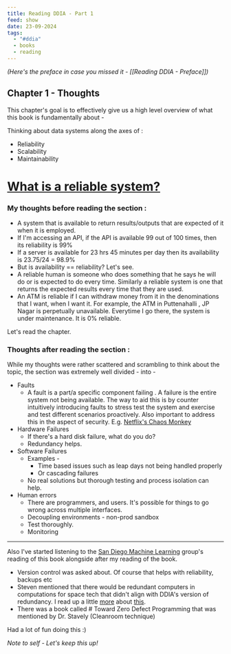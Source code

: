 ```yaml
---
title: Reading DDIA - Part 1
feed: show
date: 23-09-2024
tags:
  - "#ddia"
  - books
  - reading
---
```

*(Here's the preface in case you missed it - [[Reading DDIA - Preface]])*
## Chapter 1 - Thoughts 

This chapter's goal is to effectively give us a high level overview of what this book is fundamentally about - 

Thinking about data systems along the axes of : 
- Reliability
- Scalability
- Maintainability


# <u>What is a reliable system?</u>

### My thoughts before reading the section : 
- A system that is available to return results/outputs that are expected of it when it is employed. 
- If I'm accessing an API, if the API is available 99 out of 100 times, then its reliability is 99%
- If a server is available for 23 hrs 45 minutes per day then its availability is 23.75/24 = 98.9% 
- But is availability == reliability? Let's see. 
- A reliable human is someone who does something that he says he will do or is expected to do every time. Similarly a reliable system is one that returns the expected results every time that they are used. 
- An ATM is reliable if I can withdraw money from it in the denominations that I want, when I want it. For example, the ATM in Puttenahalli , JP Nagar is perpetually unavailable. Everytime I go there, the system is under maintenance. It is 0% reliable.

Let's read the chapter. 

### Thoughts after reading the section : 
While my thoughts were rather scattered and scrambling to think about the topic, the section was extremely well divided - into - 
- Faults
	- A fault is a part/a specific component failing . A failure is the entire system not being available. The way to aid this is by counter intuitively introducing faults to stress test the system and exercise and test different scenarios proactively. Also important to address this in the aspect of security. E.g. [Netflix's Chaos Monkey](https://github.com/Netflix/chaosmonkey)
- Hardware Failures
	- If there's a hard disk failure, what do you do?
	- Redundancy helps.
- Software Failures
	- Examples - 
		- Time based issues such as leap days not being handled properly
		- Or cascading failures
	- No real solutions but thorough testing and process isolation can help.
- Human errors
	- There are programmers, and users. It's possible for things to go wrong across multiple interfaces.
	- Decoupling environments - non-prod sandbox
	- Test thoroughly. 
	- Monitoring

---
Also I've started listening to the [San Diego Machine Learning](https://www.youtube.com/watch?v=JqDAEH_2t6M&t=1653s) group's reading of this book alongside after my reading of the book. 
- Version control was asked about. Of course that helps with reliability, backups etc
- Steven mentioned that there would be redundant computers in computations for space tech that didn't align with DDIA's version of redundancy. I read up a little [more](https://citeseerx.ist.psu.edu/document?repid=rep1&type=pdf&doi=16a3dad9fb493b7fda165def84d84952aaa6d42f#:~:text=Therefore%2C%20redundancy%20management%20design%20for,%2D%20or%20two%2Dfailure%20case.) about [this](https://www.nasa.gov/history/sts1/pages/computer.html#:~:text=On%20the%20Shuttle%2C%20four%20identical,data%20buses%2C%20in%20precise%20synchronization).
- There was a book called # Toward Zero Defect Programming that was mentioned by Dr. Stavely (Cleanroom technique)

Had a lot of fun doing this :)

*Note to self - Let's keep this up!*